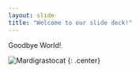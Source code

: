 ```yaml
---
layout: slide
title: "Welcome to our slide deck!"
---
```


Goodbye World!

![Mardigrastocat](https://octodex.github.com/images/Mardigrastocat.png)
{: .center}
